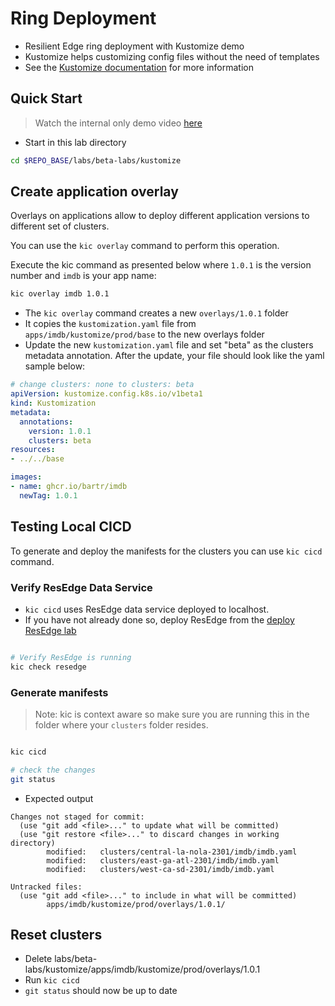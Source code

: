 # Ring Deployment

- Resilient Edge ring deployment with Kustomize demo
- Kustomize helps customizing config files without the need of templates
- See the [Kustomize documentation](https://kubectl.docs.kubernetes.io/guides/introduction/kustomize/) for more information

## Quick Start

> Watch the internal only demo video [here](https://microsoft-my.sharepoint.com/:v:/p/bartr/EXFzHEAZvg1IhF-Sfs_HywwBB1CYOvBpTBPzy70a2FaUCw?e=zU3AYG)

- Start in this lab directory

```bash
cd $REPO_BASE/labs/beta-labs/kustomize
```

## Create application overlay

Overlays on applications allow to deploy different application versions to different set of clusters.

You can use the  `kic overlay` command to perform this operation.

Execute the kic command as presented below where `1.0.1` is the version number and `imdb` is your app name:

```bash
kic overlay imdb 1.0.1
```

- The `kic overlay` command creates a new `overlays/1.0.1` folder
- It copies the `kustomization.yaml` file from `apps/imdb/kustomize/prod/base` to the new overlays folder
- Update the new `kustomization.yaml` file and set "beta" as the clusters metadata annotation. After the update, your file should look like the yaml sample below:

```yaml
# change clusters: none to clusters: beta
apiVersion: kustomize.config.k8s.io/v1beta1
kind: Kustomization
metadata:
  annotations:
    version: 1.0.1
    clusters: beta
resources:
- ../../base

images:
- name: ghcr.io/bartr/imdb
  newTag: 1.0.1
```

## Testing Local CICD

To generate and deploy the manifests for the clusters you can use `kic cicd` command.

### Verify ResEdge Data Service

- `kic cicd` uses ResEdge data service deployed to localhost.
- If you have not already done so, deploy ResEdge from the [deploy ResEdge lab](../deploy-res-edge/README.md#deploy-data-service)

```bash

# Verify ResEdge is running
kic check resedge

```

### Generate manifests

> Note: kic is context aware so make sure you are running this in the folder where your `clusters` folder resides.

```bash

kic cicd

# check the changes
git status

```

- Expected output

```text
Changes not staged for commit:
  (use "git add <file>..." to update what will be committed)
  (use "git restore <file>..." to discard changes in working directory)
        modified:   clusters/central-la-nola-2301/imdb/imdb.yaml
        modified:   clusters/east-ga-atl-2301/imdb/imdb.yaml
        modified:   clusters/west-ca-sd-2301/imdb/imdb.yaml

Untracked files:
  (use "git add <file>..." to include in what will be committed)
        apps/imdb/kustomize/prod/overlays/1.0.1/
```

## Reset clusters

- Delete labs/beta-labs/kustomize/apps/imdb/kustomize/prod/overlays/1.0.1
- Run `kic cicd`
- `git status` should now be up to date
